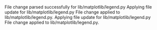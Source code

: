 File change parsed successfully for lib/matplotlib/legend.py
Applying file update for lib/matplotlib/legend.py
File change applied to lib/matplotlib/legend.py.
Applying file update for lib/matplotlib/legend.py
File change applied to lib/matplotlib/legend.py.
